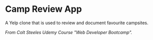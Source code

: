 # Camp Review App
A Yelp clone that is used to review and document favourite campsites.

_From Colt Steeles Udemy Course "Web Developer Bootcamp"._